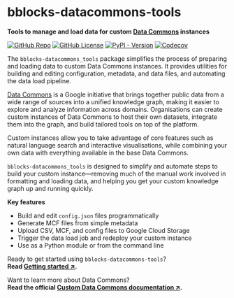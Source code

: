 # bblocks-datacommons-tools

__Tools to manage and load data for custom [Data Commons](https://datacommons.org/)
instances__

[![GitHub Repo](https://img.shields.io/badge/GitHub-bblocks--datacommons--tools-181717?style=flat-square&labelColor=%23ddd&logo=github&color=%23555&logoColor=%23000)](https://github.com/ONEcampaign/bblocks-datacommons-tools)
[![GitHub License](https://img.shields.io/github/license/ONEcampaign/bblocks-datacommons-tools?style=flat-square&labelColor=%23ddd)](https://github.com/ONEcampaign/bblocks-datacommons-tools/blob/main/LICENSE)
[![PyPI - Version](https://img.shields.io/pypi/v/bblocks-datacommons-tools?style=flat-square&labelColor=%23ddd)](https://pypi.org/project/bblocks-datacommons-tools/)
[![Codecov](https://img.shields.io/codecov/c/github/ONEcampaign/bblocks-datacommons-tools?style=flat-square&labelColor=ddd)](https://codecov.io/gh/ONEcampaign/bblocks-datacommons-tools)


The `bblocks-datacommons_tools` package simplifies the process of preparing and loading data to custom 
Data Commons instances. It provides utilities for building and editing configuration, metadata, and data files, 
and automating the data load pipeline.

[Data Commons](https://datacommons.org/) is a Google initiative that brings together public data from a
wide range of sources into a unified knowledge graph, making it easier to explore and analyze 
information across domains. Organisations can create custom instances of Data Commons to host their 
own datasets, integrate them into the graph, and build tailored tools on top of the platform.

Custom instances allow you to take advantage of core features such as natural language search and interactive 
visualisations, while combining your own data with everything available in the base Data Commons.

`bblocks-datacommons_tools` is designed to simplify and automate steps to build your custom instance—removing
much of the manual work involved in formatting and loading data, and helping you get your custom 
knowledge graph up and running quickly.


**Key features**

- Build and edit `config.json` files programmatically
- Generate MCF files from simple metadata
- Upload CSV, MCF, and config files to Google Cloud Storage
- Trigger the data load job and redeploy your custom instance
- Use as a Python module or from the command line

Ready to get started using `bblocks-datacommons-tools`?<br> 
**Read [Getting started ↗](./getting-started.md).**

Want to learn more about Data Commons? <br>
**Read the official 
[Custom Data Commons documentation ↗](https://docs.datacommons.org/custom_dc/index.html).**